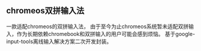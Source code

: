 ## chromeos双拼输入法
一款适配chromeos的双拼输入法，
由于至今为止chromeos系统暂未适配双拼输入，作为长期依赖chromebook和双拼输入的用户可能会感到烦恼。
基于google-input-tools离线输入解决方案二次开发封装。
